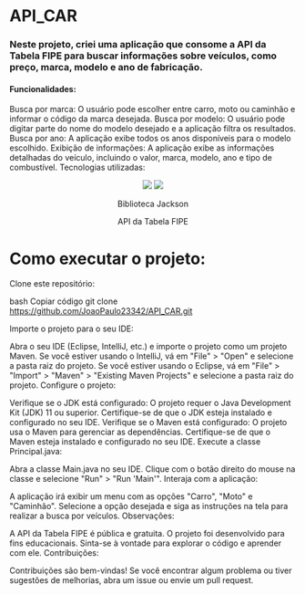 <h1>API_CAR</h1>


<h3>Neste projeto, criei uma aplicação que consome a API da Tabela FIPE para buscar informações sobre veículos, como preço, marca, modelo e ano de fabricação.</h3>

<h4>Funcionalidades:</h4>

Busca por marca: O usuário pode escolher entre carro, moto ou caminhão e informar o código da marca desejada.
Busca por modelo: O usuário pode digitar parte do nome do modelo desejado e a aplicação filtra os resultados.
Busca por ano: A aplicação exibe todos os anos disponíveis para o modelo escolhido.
Exibição de informações: A aplicação exibe as informações detalhadas do veículo, incluindo o valor, marca, modelo, ano e tipo de combustível.
Tecnologias utilizadas:

<p align="center">
<img src="https://img.shields.io/badge/java-%23ED8B00.svg?style=for-the-badge&logo=java&logoColor=white">
<img src="https://img.shields.io/badge/spring-%236DB33F.svg?style=for-the-badge&logo=spring&logoColor=white">

<p align="center">Biblioteca Jackson
<p align="center">API da Tabela FIPE

<h1>Como executar o projeto:</h1>

Clone este repositório:

bash
Copiar código
git clone https://github.com/JoaoPaulo23342/API_CAR.git


Importe o projeto para o seu IDE:

Abra o seu IDE (Eclipse, IntelliJ, etc.) e importe o projeto como um projeto Maven.
Se você estiver usando o IntelliJ, vá em "File" > "Open" e selecione a pasta raiz do projeto.
Se você estiver usando o Eclipse, vá em "File" > "Import" > "Maven" > "Existing Maven Projects" e selecione a pasta raiz do projeto.
Configure o projeto:

Verifique se o JDK está configurado: O projeto requer o Java Development Kit (JDK) 11 ou superior. Certifique-se de que o JDK esteja instalado e configurado no seu IDE.
Verifique se o Maven está configurado: O projeto usa o Maven para gerenciar as dependências. Certifique-se de que o Maven esteja instalado e configurado no seu IDE.
Execute a classe Principal.java:

Abra a classe Main.java no seu IDE.
Clique com o botão direito do mouse na classe e selecione "Run" > "Run 'Main'".
Interaja com a aplicação:

A aplicação irá exibir um menu com as opções "Carro", "Moto" e "Caminhão".
Selecione a opção desejada e siga as instruções na tela para realizar a busca por veículos.
Observações:

A API da Tabela FIPE é pública e gratuita.
O projeto foi desenvolvido para fins educacionais.
Sinta-se à vontade para explorar o código e aprender com ele.
Contribuições:

Contribuições são bem-vindas! Se você encontrar algum problema ou tiver sugestões de melhorias, abra um issue ou envie um pull request.
